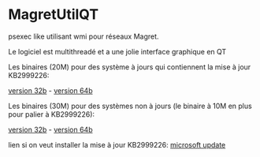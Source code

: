 # MagretUtilQT
psexec like utilisant wmi pour réseaux Magret.

Le logiciel est multithreadé et a une jolie interface graphique en QT

Les binaires (20M) pour des système à jours qui contiennent la mise à jour KB2999226:

[version 32b](https://github.com/bbmt-bbmt/MagretUtilQT/raw/master/binaires/MagretUtilQT-WP35-32b-v0.1.exe) - 
[version 64b](https://github.com/bbmt-bbmt/MagretUtilQT/raw/master/binaires/MagretUtilQT-WP35-64b-v0.1.exe)

Les binaires (30M) pour des systèmes non à jours (le binaire à 10M en plus pour palier à KB2999226):

[version 32b](https://github.com/bbmt-bbmt/MagretUtilQT/raw/master/binaires/MagretUtilQT-WP34-32b-v0.1.exe) - 
[version 64b](https://github.com/bbmt-bbmt/MagretUtilQT/raw/master/binaires/MagretUtilQT-WP34-64b-v0.1.exe)

lien si on veut installer la mise à jour KB2999226:
[microsoft update](https://support.microsoft.com/fr-fr/help/2999226/update-for-universal-c-runtime-in-windows)